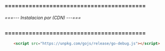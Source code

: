 ### ========================================= ###
###### ===--- Instalacion por (CDN) ---=== ######
### ========================================= ###

<!-- Instalamos por medio del (CDN). -->

```html
	<script src="https://unpkg.com/gojs/release/go-debug.js"></script>
```